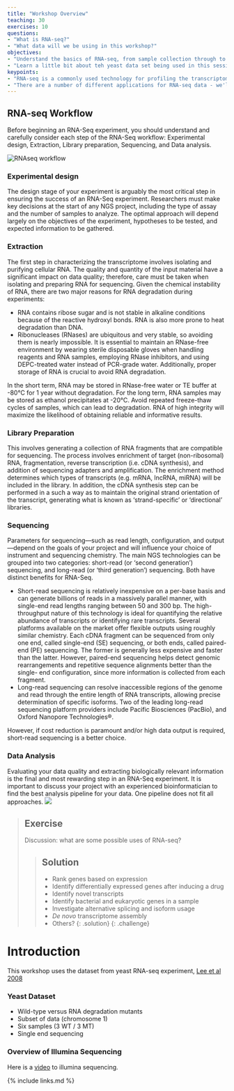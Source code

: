 ```yaml
---
title: "Workshop Overview"
teaching: 30
exercises: 10
questions:
- "What is RNA-seq?"
- "What data will we be using in this workshop?"
objectives:
- "Understand the basics of RNA-seq, from sample collection through to data generation."
- "Learn a little bit about teh yeast data set being used in this session." 
keypoints:
- "RNA-seq is a commonly used technology for profiling the transcriptome."
- "There are a number of different applications for RNA-seq data - we'll be looking at detecetign differentially expressed genes using data from an experiment involving RNA-seq data from yeast."
---
```




## RNA-seq Workflow
Before beginning an RNA-Seq experiment, you should understand and carefully consider each step of the RNA-Seq workflow: Experimental design, Extraction, Library preparation, Sequencing, and Data analysis.

![RNAseq workflow](../fig/RNA-seq_workflow.png)

### Experimental design
The design stage of your experiment is arguably the most critical step in ensuring the success of an RNA-Seq experiment. Researchers must make key decisions at the start of any NGS project, including the type of assay and the number of samples to analyze. The optimal approach will depend largely on the objectives of the experiment, hypotheses to be tested, and expected information to be gathered.

### Extraction
The first step in characterizing the transcriptome involves isolating and purifying cellular RNA. The quality and quantity
of the input material have a significant impact on data quality; therefore, care must be taken when isolating and preparing RNA for sequencing. Given the chemical instability of RNA, there are two major reasons for RNA degradation
during experiments:
- RNA contains ribose sugar and is not stable in alkaline conditions because of the reactive hydroxyl bonds. RNA is also more prone to heat degradation than DNA.
-  Ribonucleases (RNases) are ubiquitous and very stable, so avoiding them is nearly impossible. It is essential to maintain an RNase-free environment by wearing sterile disposable gloves when handling reagents and RNA samples, employing RNase inhibitors, and using DEPC-treated
water instead of PCR-grade water. Additionally, proper storage of RNA is crucial to avoid RNA degradation.

In the short term, RNA may be stored in RNase-free water or TE buffer at -80°C for 1 year without degradation. For the long term, RNA samples may be stored as ethanol precipitates at -20°C. Avoid repeated freeze-thaw cycles of samples, which can lead to degradation. RNA of high integrity will maximize the likelihood of obtaining reliable and informative results.

### Library Preparation
This involves generating a collection of RNA fragments that are compatible for sequencing. The process involves enrichment of target (non-ribosomal) RNA, fragmentation, reverse transcription (i.e. cDNA synthesis), and addition of sequencing adapters and amplification. The enrichment method determines which types of transcripts (e.g. mRNA, lncRNA, miRNA) will be included in the library. In addition, the cDNA synthesis step can be performed in a such a way as to maintain the original strand orientation of the transcript, generating what is known as ‘strand-specific’ or ‘directional’ libraries.

### Sequencing
Parameters for sequencing—such as read length, configuration, and output—depend on the goals of your project and will influence your choice of instrument and sequencing chemistry. The main NGS technologies can be grouped into two categories: short-read (or ‘second generation’) sequencing, and long-read (or ‘third generation’) sequencing. Both have distinct benefits for RNA-Seq.
- Short-read sequencing is relatively inexpensive on a per-base basis and can generate billions of reads in a massively parallel manner, with single-end read lengths ranging between 50 and 300 bp. The high-throughput nature of this technology is ideal for quantifying the relative abundance of transcripts or identifying rare transcripts. Several platforms available on the market offer flexible outputs using roughly similar chemistry. Each cDNA fragment can be sequenced from only one end, called single-end (SE) sequencing, or both ends, called paired-end (PE) sequencing. The former is generally less expensive and faster than the latter. However, paired-end sequencing helps detect genomic rearrangements and repetitive sequence alignments better than the single- end configuration, since more information is collected from each fragment.
- Long-read sequencing can resolve inaccessible regions of the genome and read through the entire length of RNA transcripts, allowing precise determination of specific isoforms. Two of the leading long-read sequencing platform providers include Pacific Biosciences (PacBio), and Oxford Nanopore Technologies®.

However, if cost reduction is paramount and/or high data output is required, short-read sequencing is a better choice.

### Data Analysis
Evaluating your data quality and extracting biologically relevant information is the final and most rewarding step in an RNA-Seq experiment. It is important to discuss your project with an experienced bioinformatician to find the best analysis pipeline for your data. One pipeline does not fit all approaches.
![](../fig/RNA_seq_workshopflow.png)

> ## Exercise
> Discussion: what are some possible uses of RNA-seq?
> 
>> ## Solution
>> - Rank genes based on expression
>> - Identify differentially expressed genes after inducing a drug
>> - Identify novel transcripts
>> - Identify bacterial and eukaryotic genes in a sample
>> - Investigate alternative splicing and isoform usage
>> - *De novo* transcriptome assembly
>> - Others?
> {: .solution}
{: .challenge}


# Introduction
This workshop uses the dataset from yeast RNA-seq experiment, <a href="https://journals.plos.org/plosgenetics/article?id=10.1371/journal.pgen.1000299">Lee et al 2008 </a>

### Yeast Dataset

- Wild-type versus RNA degradation mutants
- Subset of data (chromosome 1)
- Six samples (3 WT / 3 MT)
- Single end sequencing


### Overview of Illumina Sequencing
Here is a <a href="https://www.youtube.com/watch?v=womKfikWlxM">video</a> to illumina sequencing.


{% include links.md %}
